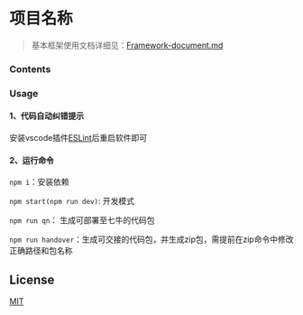 项目名称
========


> 基本框架使用文档详细见：[Framework-document.md](https://github.com/TreedomCN/TD-FE-doc-resource/blob/master/%E5%BF%AB%E9%80%9F%E5%85%A5%E9%97%A8/Framework-document.md)

### Contents ###


### Usage ###

#### 1、代码自动纠错提示

安装vscode插件[ESLint](https://marketplace.visualstudio.com/items?itemName=dbaeumer.vscode-eslint)后重启软件即可

#### 2、运行命令

`npm i`：安装依赖

`npm start(npm run dev)`: 开发模式

`npm run qn`： 生成可部署至七牛的代码包

`npm run handover`：生成可交接的代码包，并生成zip包，需提前在zip命令中修改正确路径和包名称

## License

[MIT](https://github.com/axios/axios/blob/master/LICENSE)